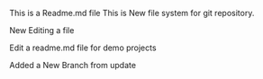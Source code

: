 This is a Readme.md file 
This is  New file system for git repository.

New Editing a file

Edit a readme.md file for demo projects


Added a New Branch from update 
